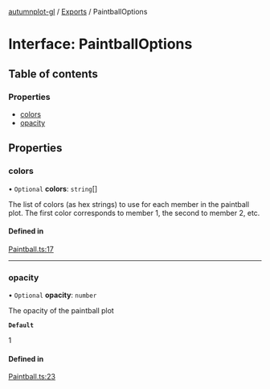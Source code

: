 [autumnplot-gl](../README.md) / [Exports](../modules.md) / PaintballOptions

# Interface: PaintballOptions

## Table of contents

### Properties

- [colors](PaintballOptions.md#colors)
- [opacity](PaintballOptions.md#opacity)

## Properties

### colors

• `Optional` **colors**: `string`[]

The list of colors (as hex strings) to use for each member in the paintball plot. The first color corresponds to member 1, the second to member 2, etc.

#### Defined in

[Paintball.ts:17](https://github.com/tsupinie/autumnplot-gl/blob/f74c7b8/src/Paintball.ts#L17)

___

### opacity

• `Optional` **opacity**: `number`

The opacity of the paintball plot

**`Default`**

1

#### Defined in

[Paintball.ts:23](https://github.com/tsupinie/autumnplot-gl/blob/f74c7b8/src/Paintball.ts#L23)
